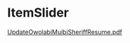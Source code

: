 # ItemSlider
[UpdateOwolabiMuibiSheriffResume.pdf](https://github.com/owolabidevops/ItemSlider/files/5432351/UpdateOwolabiMuibiSheriffResume.pdf)
